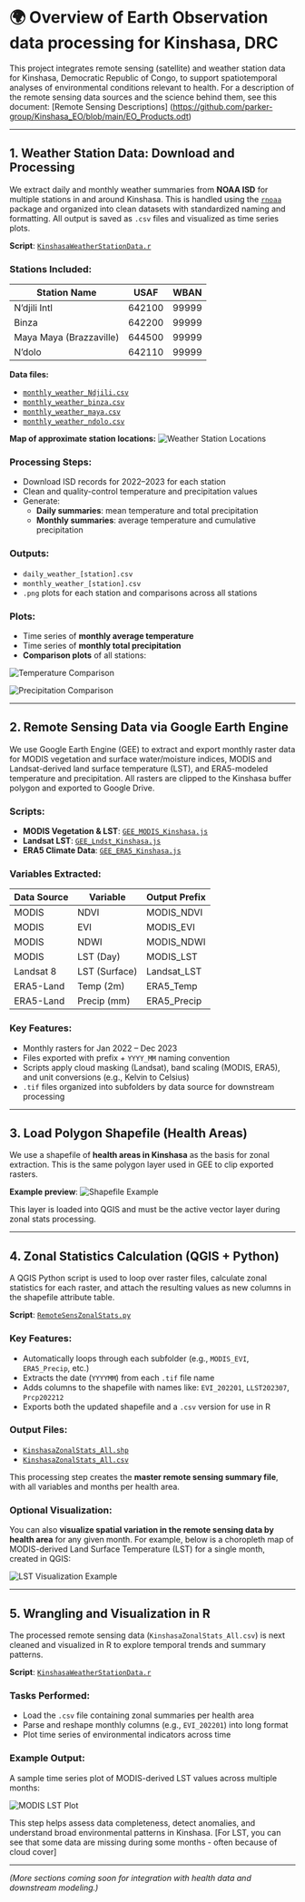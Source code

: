 # 🌍 Overview of Earth Observation data processing for Kinshasa, DRC

This project integrates remote sensing (satellite) and weather station data for Kinshasa, Democratic Republic of Congo, to support spatiotemporal analyses of environmental conditions relevant to health.
For a description of the remote sensing data sources and the science behind them, see this document: [Remote Sensing Descriptions] (https://github.com/parker-group/Kinshasa_EO/blob/main/EO_Products.odt)

---

## 1. Weather Station Data: Download and Processing

We extract daily and monthly weather summaries from **NOAA ISD** for multiple stations in and around Kinshasa. This is handled using the [`rnoaa`](https://docs.ropensci.org/rnoaa/) package and organized into clean datasets with standardized naming and formatting. All output is saved as `.csv` files and visualized as time series plots.

**Script**: [`KinshasaWeatherStationData.r`](https://github.com/parker-group/Kinshasa_EO/blob/main/KinshasaWeatherStationData.r)

### Stations Included:

| Station Name       | USAF    | WBAN   |
|--------------------|---------|--------|
| N’djili Intl       | 642100  | 99999  |
| Binza              | 642200  | 99999  |
| Maya Maya (Brazzaville) | 644500 | 99999 |
| N’dolo             | 642110  | 99999  |

**Data files:**
- [`monthly_weather_Ndjili.csv`](https://github.com/parker-group/Kinshasa_EO/blob/main/monthly_weather_Ndjili.csv)
- [`monthly_weather_binza.csv`](https://github.com/parker-group/Kinshasa_EO/blob/main/monthly_weather_binza.csv)
- [`monthly_weather_maya.csv`](https://github.com/parker-group/Kinshasa_EO/blob/main/monthly_weather_maya.csv)
- [`monthly_weather_ndolo.csv`](https://github.com/parker-group/Kinshasa_EO/blob/main/monthly_weather_ndolo.csv)

**Map of approximate station locations:**
![Weather Station Locations](https://github.com/parker-group/Kinshasa_EO/blob/main/WeatherStationLocations.png)

### Processing Steps:

- Download ISD records for 2022–2023 for each station
- Clean and quality-control temperature and precipitation values
- Generate:
  - **Daily summaries**: mean temperature and total precipitation
  - **Monthly summaries**: average temperature and cumulative precipitation

### Outputs:

- `daily_weather_[station].csv`  
- `monthly_weather_[station].csv`
- `.png` plots for each station and comparisons across all stations

### Plots:

- Time series of **monthly average temperature**
- Time series of **monthly total precipitation**
- **Comparison plots** of all stations:

![Temperature Comparison](https://github.com/parker-group/Kinshasa_EO/blob/main/temperature_comparison.png)

![Precipitation Comparison](https://github.com/parker-group/Kinshasa_EO/blob/main/precipitation_comparison.png)

---

## 2. Remote Sensing Data via Google Earth Engine

We use Google Earth Engine (GEE) to extract and export monthly raster data for MODIS vegetation and surface water/moisture indices, MODIS and Landsat-derived land surface temperature (LST), and ERA5-modeled temperature and precipitation. All rasters are clipped to the Kinshasa buffer polygon and exported to Google Drive.

### Scripts:
- **MODIS Vegetation & LST**: [`GEE_MODIS_Kinshasa.js`](https://github.com/parker-group/Kinshasa_EO/blob/main/GEE_MODIS_Kinshasa.js)
- **Landsat LST**: [`GEE_Lndst_Kinshasa.js`](https://github.com/parker-group/Kinshasa_EO/blob/main/GEE_Lndst_Kinshasa.js)
- **ERA5 Climate Data**: [`GEE_ERA5_Kinshasa.js`](https://github.com/parker-group/Kinshasa_EO/blob/main/GEE_ERA5_Kinshasa.js)

### Variables Extracted:

| Data Source | Variable     | Output Prefix |
|-------------|--------------|----------------|
| MODIS       | NDVI         | MODIS_NDVI     |
| MODIS       | EVI          | MODIS_EVI      |
| MODIS       | NDWI         | MODIS_NDWI     |
| MODIS       | LST (Day)    | MODIS_LST      |
| Landsat 8   | LST (Surface)| Landsat_LST    |
| ERA5-Land   | Temp (2m)    | ERA5_Temp      |
| ERA5-Land   | Precip (mm)  | ERA5_Precip    |

### Key Features:
- Monthly rasters for Jan 2022 – Dec 2023
- Files exported with prefix + `YYYY_MM` naming convention
- Scripts apply cloud masking (Landsat), band scaling (MODIS, ERA5), and unit conversions (e.g., Kelvin to Celsius)
- `.tif` files organized into subfolders by data source for downstream processing

---

## 3. Load Polygon Shapefile (Health Areas)

We use a shapefile of **health areas in Kinshasa** as the basis for zonal extraction. This is the same polygon layer used in GEE to clip exported rasters.

**Example preview**:
![Shapefile Example](https://github.com/parker-group/Kinshasa_EO/blob/main/ShapesExample.png)

This layer is loaded into QGIS and must be the active vector layer during zonal stats processing.

---

## 4. Zonal Statistics Calculation (QGIS + Python)

A QGIS Python script is used to loop over raster files, calculate zonal statistics for each raster, and attach the resulting values as new columns in the shapefile attribute table.

**Script**: [`RemoteSensZonalStats.py`](https://github.com/parker-group/Kinshasa_EO/blob/main/RemoteSensZonalStats.py)

### Key Features:
- Automatically loops through each subfolder (e.g., `MODIS_EVI`, `ERA5_Precip`, etc.)
- Extracts the date (`YYYYMM`) from each `.tif` file name
- Adds columns to the shapefile with names like: `EVI_202201`, `LLST202307`, `Prcp202212`
- Exports both the updated shapefile and a `.csv` version for use in R

### Output Files:
- [`KinshasaZonalStats_All.shp`](https://github.com/parker-group/Kinshasa_EO)  
- [`KinshasaZonalStats_All.csv`](https://github.com/parker-group/Kinshasa_EO/blob/main/KinshasaZonalStats_All.csv)

This processing step creates the **master remote sensing summary file**, with all variables and months per health area.

### Optional Visualization:
You can also **visualize spatial variation in the remote sensing data by health area** for any given month. For example, below is a choropleth map of MODIS-derived Land Surface Temperature (LST) for a single month, created in QGIS:

![LST Visualization Example](https://github.com/parker-group/Kinshasa_EO/blob/main/ShapesExampleLST.png)

---

## 5. Wrangling and Visualization in R

The processed remote sensing data (`KinshasaZonalStats_All.csv`) is next cleaned and visualized in R to explore temporal trends and summary patterns.

**Script**: [`KinshasaWeatherStationData.r`](https://github.com/parker-group/Kinshasa_EO/blob/main/KinshasaWeatherStationData.r)

### Tasks Performed:
- Load the `.csv` file containing zonal summaries per health area
- Parse and reshape monthly columns (e.g., `EVI_202201`) into long format
- Plot time series of environmental indicators across time

### Example Output:
A sample time series plot of MODIS-derived LST values across multiple months:

![MODIS LST Plot](https://github.com/parker-group/Kinshasa_EO/blob/main/MODIS_LST_TemporalPlot.png)

This step helps assess data completeness, detect anomalies, and understand broad environmental patterns in Kinshasa. [For LST, you can see that some data are missing during some months - often because of cloud cover]

---

_(More sections coming soon for integration with health data and downstream modeling.)_

